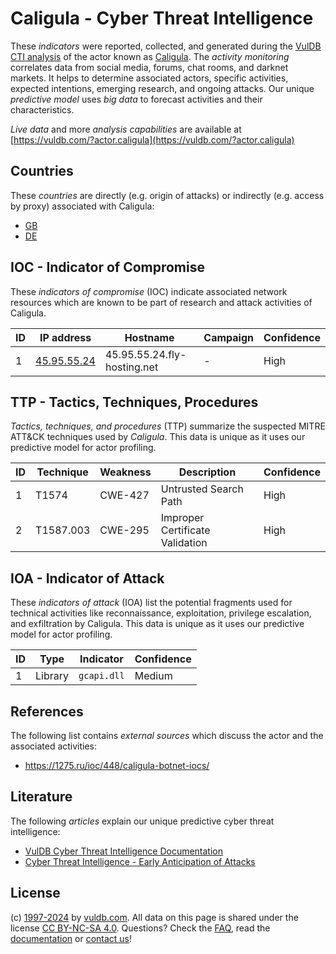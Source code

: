 # Caligula - Cyber Threat Intelligence

These _indicators_ were reported, collected, and generated during the [VulDB CTI analysis](https://vuldb.com/?kb.cti) of the actor known as [Caligula](https://vuldb.com/?actor.caligula). The _activity monitoring_ correlates data from social media, forums, chat rooms, and darknet markets. It helps to determine associated actors, specific activities, expected intentions, emerging research, and ongoing attacks. Our unique _predictive model_ uses _big data_ to forecast activities and their characteristics.

_Live data_ and more _analysis capabilities_ are available at [https://vuldb.com/?actor.caligula](https://vuldb.com/?actor.caligula)

## Countries

These _countries_ are directly (e.g. origin of attacks) or indirectly (e.g. access by proxy) associated with Caligula:

* [GB](https://vuldb.com/?country.gb)
* [DE](https://vuldb.com/?country.de)

## IOC - Indicator of Compromise

These _indicators of compromise_ (IOC) indicate associated network resources which are known to be part of research and attack activities of Caligula.

ID | IP address | Hostname | Campaign | Confidence
-- | ---------- | -------- | -------- | ----------
1 | [45.95.55.24](https://vuldb.com/?ip.45.95.55.24) | 45.95.55.24.fly-hosting.net | - | High

## TTP - Tactics, Techniques, Procedures

_Tactics, techniques, and procedures_ (TTP) summarize the suspected MITRE ATT&CK techniques used by _Caligula_. This data is unique as it uses our predictive model for actor profiling.

ID | Technique | Weakness | Description | Confidence
-- | --------- | -------- | ----------- | ----------
1 | T1574 | CWE-427 | Untrusted Search Path | High
2 | T1587.003 | CWE-295 | Improper Certificate Validation | High

## IOA - Indicator of Attack

These _indicators of attack_ (IOA) list the potential fragments used for technical activities like reconnaissance, exploitation, privilege escalation, and exfiltration by Caligula. This data is unique as it uses our predictive model for actor profiling.

ID | Type | Indicator | Confidence
-- | ---- | --------- | ----------
1 | Library | `gcapi.dll` | Medium

## References

The following list contains _external sources_ which discuss the actor and the associated activities:

* https://1275.ru/ioc/448/caligula-botnet-iocs/

## Literature

The following _articles_ explain our unique predictive cyber threat intelligence:

* [VulDB Cyber Threat Intelligence Documentation](https://vuldb.com/?kb.cti)
* [Cyber Threat Intelligence - Early Anticipation of Attacks](https://www.scip.ch/en/?labs.20201022)

## License

(c) [1997-2024](https://vuldb.com/?kb.changelog) by [vuldb.com](https://vuldb.com/?kb.about). All data on this page is shared under the license [CC BY-NC-SA 4.0](https://creativecommons.org/licenses/by-nc-sa/4.0/). Questions? Check the [FAQ](https://vuldb.com/?kb.faq), read the [documentation](https://vuldb.com/?kb) or [contact us](https://vuldb.com/?contact)!
